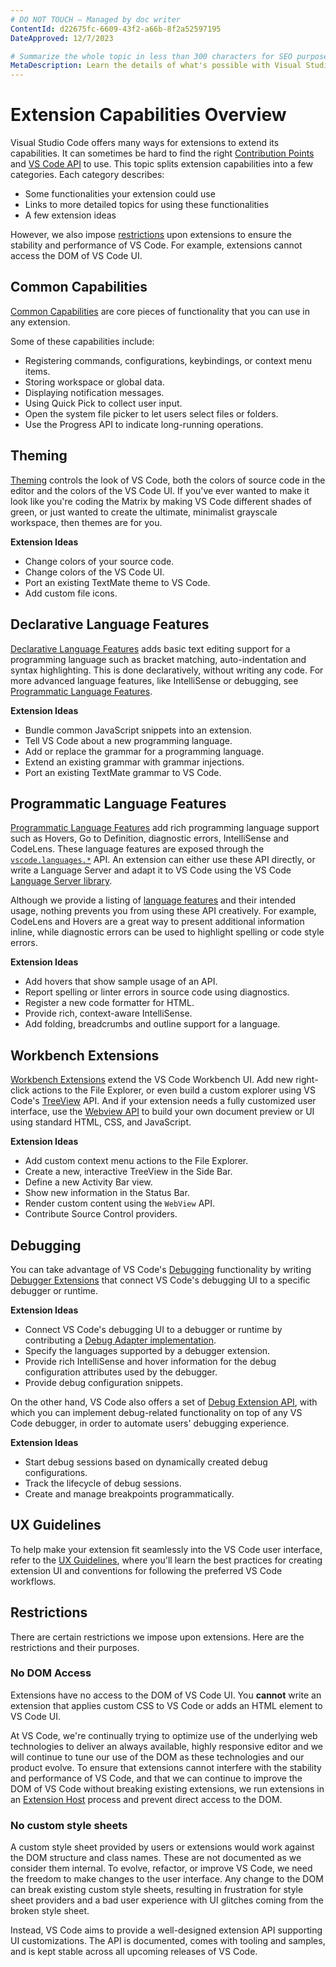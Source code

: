 ```yaml
---
# DO NOT TOUCH — Managed by doc writer
ContentId: d22675fc-6609-43f2-a66b-8f2a52597195
DateApproved: 12/7/2023

# Summarize the whole topic in less than 300 characters for SEO purpose
MetaDescription: Learn the details of what's possible with Visual Studio Code's rich extension (plug-in) API.
---
```


# Extension Capabilities Overview

Visual Studio Code offers many ways for extensions to extend its capabilities. It can sometimes be hard to find the right [Contribution Points](/api/references/contribution-points) and [VS Code API](/api/references/vscode-api) to use. This topic splits extension capabilities into a few categories. Each category describes:

- Some functionalities your extension could use
- Links to more detailed topics for using these functionalities
- A few extension ideas

However, we also impose [restrictions](#restrictions) upon extensions to ensure the stability and performance of VS Code. For example, extensions cannot access the DOM of VS Code UI.

## Common Capabilities

[Common Capabilities](./common-capabilities) are core pieces of functionality that you can use in any extension.

Some of these capabilities include:

- Registering commands, configurations, keybindings, or context menu items.
- Storing workspace or global data.
- Displaying notification messages.
- Using Quick Pick to collect user input.
- Open the system file picker to let users select files or folders.
- Use the Progress API to indicate long-running operations.

## Theming

[Theming](./theming) controls the look of VS Code, both the colors of source code in the editor and the colors of the VS Code UI. If you've ever wanted to make it look like you're coding the Matrix by making VS Code different shades of green, or just wanted to create the ultimate, minimalist grayscale workspace, then themes are for you.

**Extension Ideas**

- Change colors of your source code.
- Change colors of the VS Code UI.
- Port an existing TextMate theme to VS Code.
- Add custom file icons.

## Declarative Language Features

[Declarative Language Features](/api/language-extensions/overview#declarative-language-features) adds basic text editing support for a programming language such as bracket matching, auto-indentation and syntax highlighting. This is done declaratively, without writing any code. For more advanced language features, like IntelliSense or debugging, see [Programmatic Language Features](#programmatic-language-features).

**Extension Ideas**

- Bundle common JavaScript snippets into an extension.
- Tell VS Code about a new programming language.
- Add or replace the grammar for a programming language.
- Extend an existing grammar with grammar injections.
- Port an existing TextMate grammar to VS Code.

## Programmatic Language Features

[Programmatic Language Features](/api/language-extensions/overview#programmatic-language-features) add rich programming language support such as Hovers, Go to Definition, diagnostic errors, IntelliSense and CodeLens. These language features are exposed through the [`vscode.languages.*`](/api/references/vscode-api#languages) API. An extension can either use these API directly, or write a Language Server and adapt it to VS Code using the VS Code [Language Server library](https://github.com/microsoft/vscode-languageserver-node).

Although we provide a listing of [language features](/api/language-extensions/programmatic-language-features) and their intended usage, nothing prevents you from using these API creatively. For example, CodeLens and Hovers are a great way to present additional information inline, while diagnostic errors can be used to highlight spelling or code style errors.

**Extension Ideas**

- Add hovers that show sample usage of an API.
- Report spelling or linter errors in source code using diagnostics.
- Register a new code formatter for HTML.
- Provide rich, context-aware IntelliSense.
- Add folding, breadcrumbs and outline support for a language.

## Workbench Extensions

[Workbench Extensions](./extending-workbench) extend the VS Code Workbench UI. Add new right-click actions to the File Explorer, or even build a custom explorer using VS Code's [TreeView](/api/extension-guides/tree-view) API. And if your extension needs a fully customized user interface, use the [Webview API](/api/extension-guides/webview) to build your own document preview or UI using standard HTML, CSS, and JavaScript.

**Extension Ideas**

- Add custom context menu actions to the File Explorer.
- Create a new, interactive TreeView in the Side Bar.
- Define a new Activity Bar view.
- Show new information in the Status Bar.
- Render custom content using the `WebView` API.
- Contribute Source Control providers.

## Debugging

You can take advantage of VS Code's [Debugging](/docs/editor/debugging) functionality by writing [Debugger Extensions](/api/extension-guides/debugger-extension) that connect VS Code's debugging UI to a specific debugger or runtime.

**Extension Ideas**

- Connect VS Code's debugging UI to a debugger or runtime by contributing a [Debug Adapter implementation](https://microsoft.github.io/debug-adapter-protocol/implementors/adapters/).
- Specify the languages supported by a debugger extension.
- Provide rich IntelliSense and hover information for the debug configuration attributes used by the debugger.
- Provide debug configuration snippets.

On the other hand, VS Code also offers a set of [Debug Extension API](/api/references/vscode-api#debug), with which you can implement debug-related functionality on top of any VS Code debugger, in order to automate users' debugging experience.

**Extension Ideas**

- Start debug sessions based on dynamically created debug configurations.
- Track the lifecycle of debug sessions.
- Create and manage breakpoints programmatically.

<!-- Add below content back after writing ./extending-core-functionalities.md  -->
<!-- ## Core Extensions

[Core Extensions](extending-core-functionalities) are for very advanced users. These let you build a custom back end for many of VS Code's low-level functionality. For example, the `FileSystem` API can be used to support working with files over FTP or other protocols. Core extensions typically work transparently from a user's point of view.

**Extension Ideas**

- Add support for working with remote files over FTP or SFTP.
- Register new source control provider, such as Mercurial.
- Implement a custom file search provider. -->

## UX Guidelines

To help make your extension fit seamlessly into the VS Code user interface, refer to the [UX Guidelines](/api/ux-guidelines/overview), where you'll learn the best practices for creating extension UI and conventions for following the preferred VS Code workflows.

## Restrictions

There are certain restrictions we impose upon extensions. Here are the restrictions and their purposes.

### No DOM Access

Extensions have no access to the DOM of VS Code UI. You **cannot** write an extension that applies custom CSS to VS Code or adds an HTML element to VS Code UI.

At VS Code, we're continually trying to optimize use of the underlying web technologies to deliver an always available, highly responsive editor and we will continue to tune our use of the DOM as these technologies and our product evolve. To ensure that extensions cannot interfere with the stability and performance of VS Code, and that we can continue to improve the DOM of VS Code without breaking existing extensions, we run extensions in an [Extension Host](/api/advanced-topics/extension-host) process and prevent direct access to the DOM.

### No custom style sheets

A custom style sheet provided by users or extensions would work against the DOM structure and class names. These are not documented as we consider them internal. To evolve, refactor, or improve VS Code, we need the freedom to make changes to the user interface. Any change to the DOM can break existing custom style sheets, resulting in frustration for style sheet providers and a bad user experience with UI glitches coming from the broken style sheet.

Instead, VS Code aims to provide a well-designed extension API supporting UI customizations. The API is documented, comes with tooling and samples, and is kept stable across all upcoming releases of VS Code.
